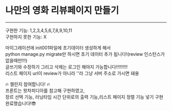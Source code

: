 # 나만의 영화 리뷰페이지 만들기
***
구현한 기능: 1,2,3,4,5,6,7,8,9,10,11<br>
구현하지 못한 기능: X

마이그레이션에 init001파일에 초기데이터 생성하게 해서<br>
python manage.py migrate만 하시면 초기 데이터 추가 됩니다!(review 인스턴스가 없을때만!!!)<br>
글쓰기와 수정하기 그리고 삭제는 로그인 해야지 가능합니다!!!!!!!!!<br>
리스트 페이지 url이 review가 아니라 ''라 그냥 서버 주소로 가시면 돼용<br>

🔥 챌린지 참여합니다! 🔥<br>
프론트는 왓차피디아를 참고해 구현하였고,<br> 
장르 선택 기능, 러닝타임 시간 단위로의 출력 기능,리스트 페이지 정렬 기능 넣기 구현 완료했습니다!😎<br>
